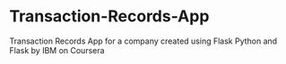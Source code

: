 # Transaction-Records-App
Transaction Records App for a company created using Flask Python and Flask by IBM on Coursera

